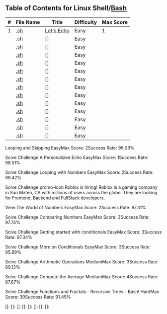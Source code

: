 ## Table of Contents for Linux Shell/[Bash](https://www.hackerrank.com/domains/shell?filters%5Bsubdomains%5D%5B%5D=bash)


| #  | File Name                                            | Title                              | Difficulty | Max Score |
| -- | ---------------------------------------------------- | ---------------------------------- | ---------- | --------- |
| 1  | [.sh](.sh)                                       | [Let's Echo]                       | Easy       | 1        |
|  | [.sh](.sh)                                       | []                       | Easy       |         |
|  | [.sh](.sh)                                       | []                       | Easy       |         |
|  | [.sh](.sh)                                       | []                       | Easy       |         |
|  | [.sh](.sh)                                       | []                       | Easy       |         |
|  | [.sh](.sh)                                       | []                       | Easy       |         |
|  | [.sh](.sh)                                       | []                       | Easy       |         |
|  | [.sh](.sh)                                       | []                       | Easy       |         |
|  | [.sh](.sh)                                       | []                       | Easy       |         |
|  | [.sh](.sh)                                       | []                       | Easy       |         |
|  | [.sh](.sh)                                       | []                       | Easy       |         |
|  | [.sh](.sh)                                       | []                       | Easy       |         |
|  | [.sh](.sh)                                       | []                       | Easy       |         |
|  | [.sh](.sh)                                       | []                       | Easy       |         |


Looping and Skipping
EasyMax Score: 2Success Rate: 96.08%


Solve Challenge
A Personalized Echo
EasyMax Score: 1Success Rate: 98.51%


Solve Challenge
Looping with Numbers
EasyMax Score: 2Success Rate: 99.42%


Solve Challenge
promo-icon
Roblox is hiring!
Roblox is a gaming company in San Mateo, CA with millions of users across the globe. They are looking for Frontend, Backend and FullStack developers.

View
The World of Numbers
EasyMax Score: 2Success Rate: 97.31%


Solve Challenge
Comparing Numbers
EasyMax Score: 3Success Rate: 97.74%


Solve Challenge
Getting started with conditionals
EasyMax Score: 3Success Rate: 97.34%


Solve Challenge
More on Conditionals
EasyMax Score: 3Success Rate: 95.89%


Solve Challenge
Arithmetic Operations
MediumMax Score: 3Success Rate: 89.13%


Solve Challenge
Compute the Average
MediumMax Score: 4Success Rate: 87.67%


Solve Challenge
Functions and Fractals - Recursive Trees - Bash!
HardMax Score: 30Success Rate: 91.45%






[Let's Echo]: 
[]: 
[]: 
[]: 
[]: 
[]: 
[]: 
[]: 
[]: 
[]: 

